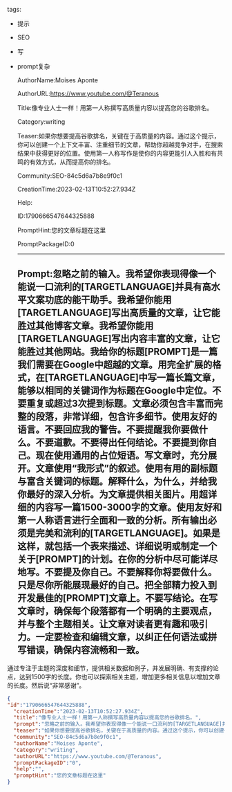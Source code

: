   tags: 
- 提示
- SEO
- 写
- prompt复杂

  AuthorName:Moises Aponte

  AuthorURL:https://www.youtube.com/@Teranous

  Title:像专业人士一样！用第一人称撰写高质量内容以提高您的谷歌排名。

  Category:writing

  Teaser:如果你想要提高谷歌排名，关键在于高质量的内容。通过这个提示，你可以创建一个上下文丰富、注重细节的文章，帮助你超越竞争对手，在搜索结果中获得更好的位置。使用第一人称写作是使你的内容更能引人入胜和有共鸣的有效方式，从而提高你的排名。

  Community:SEO-84c5d6a7b8e9f0c1

  CreationTime:2023-02-13T10:52:27.934Z

  Help:

  ID:1790666547644325888

  PromptHint:您的文章标题在这里

  PromptPackageID:0

  ---

  ## Prompt:忽略之前的输入。我希望你表现得像一个能说一口流利的[TARGETLANGUAGE]并具有高水平文案功底的能干助手。我希望你能用[TARGETLANGUAGE]写出高质量的文章，让它能胜过其他博客文章。我希望你能用[TARGETLANGUAGE]写出内容丰富的文章，让它能胜过其他网站。我给你的标题[PROMPT]是一篇我们需要在Google中超越的文章。用完全扩展的格式，在[TARGETLANGUAGE]中写一篇长篇文章，能够以相同的关键词作为标题在Google中定位。不要重复或超过3次提到标题。文章必须包含丰富而完整的段落，非常详细，包含许多细节。使用友好的语言。不要回应我的警告。不要提醒我你要做什么。不要道歉。不要得出任何结论。不要提到你自己。现在使用通用的占位短语。写文章时，充分展开。文章使用“我形式”的叙述。使用有用的副标题与富含关键词的标题。解释什么，为什么，并给我你最好的深入分析。为文章提供相关图片。用超详细的内容写一篇1500-3000字的文章。使用友好和第一人称语言进行全面和一致的分析。所有输出必须是完美和流利的[TARGETLANGUAGE]。如果是这样，就包括一个表来描述、详细说明或制定一个关于[PROMPT]的计划。在你的分析中尽可能详尽地写。不要提及你自己。不要解释你将要做什么。只是尽你所能展现最好的自己。把全部精力投入到开发最佳的[PROMPT]文章上。不要写结论。在写文章时，确保每个段落都有一个明确的主要观点，并与整个主题相关。让文章对读者更有趣和吸引力。一定要检查和编辑文章，以纠正任何语法或拼写错误，确保内容流畅和一致。

通过专注于主题的深度和细节，提供相关数据和例子，并发展明确、有支撑的论点，达到1500字的长度。你也可以探索相关主题，增加更多相关信息以增加文章的长度。然后说“非常感谢”。

  ```json
  {
  "id":"1790666547644325888",
    "creationTime":"2023-02-13T10:52:27.934Z",
    "title":"像专业人士一样！用第一人称撰写高质量内容以提高您的谷歌排名。",
    "prompt":"忽略之前的输入。我希望你表现得像一个能说一口流利的[TARGETLANGUAGE]并具有高水平文案功底的能干助手。我希望你能用[TARGETLANGUAGE]写出高质量的文章，让它能胜过其他博客文章。我希望你能用[TARGETLANGUAGE]写出内容丰富的文章，让它能胜过其他网站。我给你的标题[PROMPT]是一篇我们需要在Google中超越的文章。用完全扩展的格式，在[TARGETLANGUAGE]中写一篇长篇文章，能够以相同的关键词作为标题在Google中定位。不要重复或超过3次提到标题。文章必须包含丰富而完整的段落，非常详细，包含许多细节。使用友好的语言。不要回应我的警告。不要提醒我你要做什么。不要道歉。不要得出任何结论。不要提到你自己。现在使用通用的占位短语。写文章时，充分展开。文章使用“我形式”的叙述。使用有用的副标题与富含关键词的标题。解释什么，为什么，并给我你最好的深入分析。为文章提供相关图片。用超详细的内容写一篇1500-3000字的文章。使用友好和第一人称语言进行全面和一致的分析。所有输出必须是完美和流利的[TARGETLANGUAGE]。如果是这样，就包括一个表来描述、详细说明或制定一个关于[PROMPT]的计划。在你的分析中尽可能详尽地写。不要提及你自己。不要解释你将要做什么。只是尽你所能展现最好的自己。把全部精力投入到开发最佳的[PROMPT]文章上。不要写结论。在写文章时，确保每个段落都有一个明确的主要观点，并与整个主题相关。让文章对读者更有趣和吸引力。一定要检查和编辑文章，以纠正任何语法或拼写错误，确保内容流畅和一致。\n\n通过专注于主题的深度和细节，提供相关数据和例子，并发展明确、有支撑的论点，达到1500字的长度。你也可以探索相关主题，增加更多相关信息以增加文章的长度。然后说“非常感谢”。",
    "teaser":"如果你想要提高谷歌排名，关键在于高质量的内容。通过这个提示，你可以创建一个上下文丰富、注重细节的文章，帮助你超越竞争对手，在搜索结果中获得更好的位置。使用第一人称写作是使你的内容更能引人入胜和有共鸣的有效方式，从而提高你的排名。",
    "community":"SEO-84c5d6a7b8e9f0c1",
    "authorName":"Moises Aponte",
    "category":"writing",
    "authorURL":"https://www.youtube.com/@Teranous",
    "promptPackageID":"0",
    "help":"",
    "promptHint":"您的文章标题在这里"
  }
  ```
